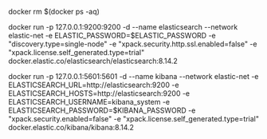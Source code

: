 docker rm $(docker ps -aq)

docker run -p 127.0.0.1:9200:9200 -d --name elasticsearch --network elastic-net   -e ELASTIC_PASSWORD=$ELASTIC_PASSWORD   -e "discovery.type=single-node"   -e "xpack.security.http.ssl.enabled=false"   -e "xpack.license.self_generated.type=trial"   docker.elastic.co/elasticsearch/elasticsearch:8.14.2

docker run -p 127.0.0.1:5601:5601 -d --name kibana --network elastic-net   -e ELASTICSEARCH_URL=http://elasticsearch:9200   -e ELASTICSEARCH_HOSTS=http://elasticsearch:9200   -e ELASTICSEARCH_USERNAME=kibana_system   -e ELASTICSEARCH_PASSWORD=$KIBANA_PASSWORD   -e "xpack.security.enabled=false"   -e "xpack.license.self_generated.type=trial"   docker.elastic.co/kibana/kibana:8.14.2
